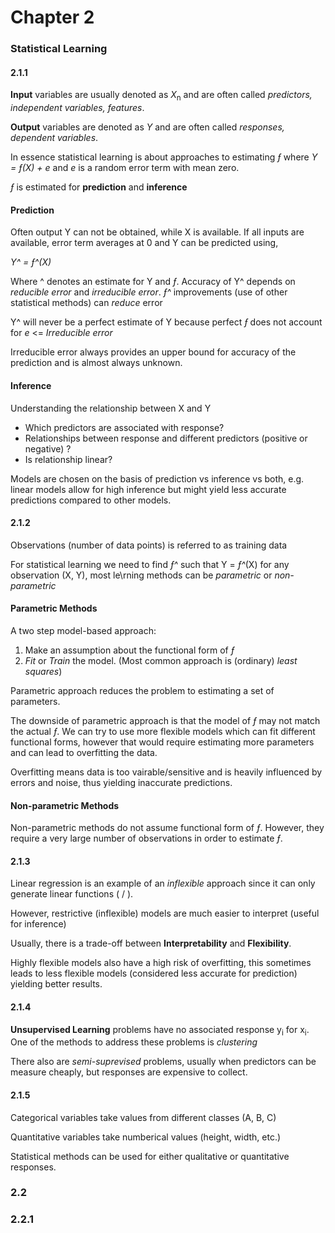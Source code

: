 # Chapter 2

### Statistical Learning

#### 2.1.1

**Input** variables are usually denoted as *X*<sub>n</sub> and are often called *predictors, independent variables, features*. 

**Output** variables are denoted as *Y* and are often called *responses, dependent variables*.

In essence statistical learning is about approaches to estimating  *ƒ* where *Y = ƒ(X) + e* and *e* is a random error term with mean zero.

*ƒ* is estimated for **prediction** and **inference**

#### Prediction

Often output Y can not be obtained, while X is available. If all inputs are available, error term averages at 0 and Y can be predicted using,

 *Y^ = ƒ^(X)* 

Where ^ denotes an estimate for Y and *ƒ*.
Accuracy of Y^ depends on *reducible error* and *irreducible error*.
*ƒ^* improvements (use of other statistical methods) can *reduce* error

Y^ will never be a perfect estimate of Y because perfect *ƒ* does not account for *e* <= *Irreducible error* 

Irreducible error always provides an upper bound for accuracy of the prediction and is almost always unknown.

#### Inference

Understanding the relationship between X and Y

- Which predictors are associated with response?
- Relationships between response and different predictors (positive or negative) ?
- Is relationship linear?



Models are chosen on the basis of prediction vs inference vs both, e.g. linear models allow for high inference but might yield less accurate predictions compared to other models.

#### 2.1.2

Observations (number of data points) is referred to as training data

For statistical learning we need to find *ƒ^* such that Y = *ƒ^*(X) for any observation (X, Y), most le\rning methods can be *parametric* or *non-parametric*

#### Parametric Methods

A two step model-based approach:

1. Make an assumption about the functional form of *ƒ*
2. *Fit* or *Train* the model. (Most common approach is (ordinary) *least squares*)

Parametric approach reduces the problem to estimating a set of parameters.

The downside of parametric approach is that the model of *ƒ* may not match the actual *ƒ*. We can try to use more flexible models which can fit different functional forms, however that would require estimating more parameters and can lead to overfitting the data. 

Overfitting means data is too vairable/sensitive and is heavily influenced by errors and noise, thus yielding inaccurate predictions.

#### Non-parametric Methods

Non-parametric methods do not assume functional form of *ƒ*. However, they require a very large number of observations in order to estimate *ƒ*.

#### 2.1.3

Linear regression is an example of an *inflexible* approach since it can only generate linear functions ( / ).

However, restrictive (inflexible) models are much easier to interpret (useful for inference)

Usually, there is a trade-off between **Interpretability** and **Flexibility**. 

Highly flexible models also have a high risk of overfitting, this sometimes leads to less flexible models (considered less accurate for prediction) yielding better results.

#### 2.1.4

**Unsupervised Learning** problems have no associated response y<sub>i</sub> for x<sub>i</sub>. One of the methods to address these problems is *clustering*

There also are *semi-suprevised* problems, usually when predictors can be measure cheaply, but responses are expensive to collect.

#### 2.1.5

Categorical variables take values from different classes (A, B, C)

Quantitative variables take numberical values (height, width, etc.)

Statistical methods can be used for either qualitative or quantitative responses.

### 2.2

### 2.2.1



